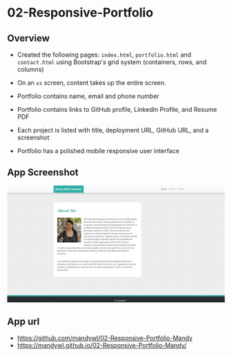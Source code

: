 # 02-Responsive-Portfolio

## Overview
* Created the following pages: `index.html`, `portfolio.html` and `contact.html` using Bootstrap's grid system (containers, rows, and columns)

* On an `xs` screen, content takes up the entire screen.

* Portfolio contains name, email and phone number

* Portfolio contains links to GitHub profile, LinkedIn Profile, and Resume PDF

* Each project is listed with title, deployment URL, GitHub URL, and a screenshot

* Portfolio has a polished mobile responsive user interface

## App Screenshot
![App Screenshot](assets/Images/app_screenshot.PNG)

## App url
- https://github.com/mandywl/02-Responsive-Portfolio-Mandy
- https://mandywl.github.io/02-Responsive-Portfolio-Mandy/
